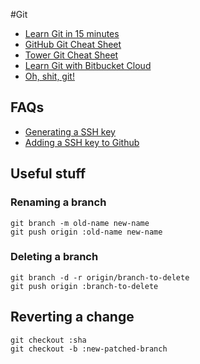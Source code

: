 #Git

* [Learn Git in 15 minutes](https://try.github.io/levels/1/challenges/1)
* [GitHub Git Cheat Sheet](https://training.github.com/kit/downloads/github-git-cheat-sheet.pdf)
* [Tower Git Cheat Sheet](https://www.git-tower.com/blog/git-cheat-sheet/)
* [Learn Git with Bitbucket Cloud](https://www.atlassian.com/git/tutorials/learn-git-with-bitbucket-cloud)
* [Oh, shit, git!](http://ohshitgit.com/)

## FAQs

* [Generating a SSH key](https://help.github.com/articles/generating-a-new-ssh-key-and-adding-it-to-the-ssh-agent/)
* [Adding a SSH key to Github](https://help.github.com/articles/adding-a-new-ssh-key-to-your-github-account/)

## Useful stuff


### Renaming a branch
```
git branch -m old-name new-name
git push origin :old-name new-name
```

### Deleting a branch
```
git branch -d -r origin/branch-to-delete
git push origin :branch-to-delete
```

## Reverting a change
```
git checkout :sha
git checkout -b :new-patched-branch
```
